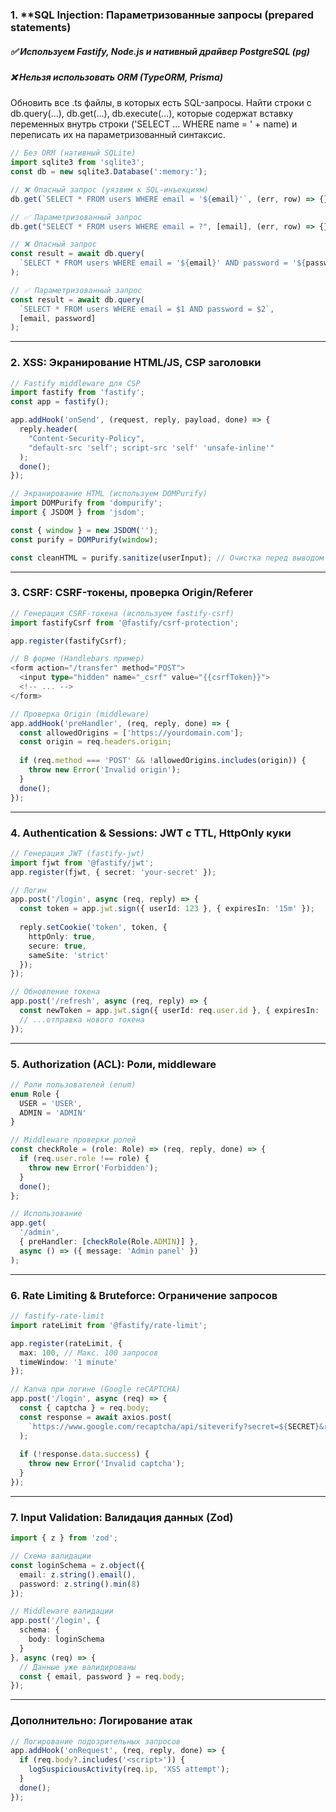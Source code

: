 
### 1. **SQL Injection: Параметризованные запросы  (prepared statements)

##### ✅ Используем Fastify, Node.js и нативный драйвер PostgreSQL (pg)

##### ❌ Нельзя использовать ORM (TypeORM, Prisma)


Обновить все .ts файлы, в которых есть SQL-запросы. Найти строки с db.query(...), db.get(...), db.execute(...), которые содержат вставку переменных внутрь строки ('SELECT ... WHERE name = ' + name) и переписать их на параметризованный синтаксис.


```typescript
// Без ORM (нативный SQLite)
import sqlite3 from 'sqlite3';
const db = new sqlite3.Database(':memory:');

// ❌ Опасный запрос (уязвим к SQL-инъекциям)
db.get(`SELECT * FROM users WHERE email = '${email}'`, (err, row) => {});

// ✅ Параметризованный запрос
db.get("SELECT * FROM users WHERE email = ?", [email], (err, row) => {});

// ❌ Опасный запрос
const result = await db.query(
  `SELECT * FROM users WHERE email = '${email}' AND password = '${password}'`
);

// ✅ Параметризованный запрос
const result = await db.query(
  `SELECT * FROM users WHERE email = $1 AND password = $2`,
  [email, password]
);

```


---

### 2. **XSS: Экранирование HTML/JS, CSP заголовки**
```typescript
// Fastify middleware для CSP
import fastify from 'fastify';
const app = fastify();

app.addHook('onSend', (request, reply, payload, done) => {
  reply.header(
    "Content-Security-Policy",
    "default-src 'self'; script-src 'self' 'unsafe-inline'"
  );
  done();
});

// Экранирование HTML (используем DOMPurify)
import DOMPurify from 'dompurify';
import { JSDOM } from 'jsdom';

const { window } = new JSDOM('');
const purify = DOMPurify(window);

const cleanHTML = purify.sanitize(userInput); // Очистка перед выводом в шаблон
```

---

### 3. **CSRF: CSRF-токены, проверка Origin/Referer**
```typescript
// Генерация CSRF-токена (используем fastify-csrf)
import fastifyCsrf from '@fastify/csrf-protection';

app.register(fastifyCsrf);

// В форме (Handlebars пример)
<form action="/transfer" method="POST">
  <input type="hidden" name="_csrf" value="{{csrfToken}}">
  <!-- ... -->
</form>

// Проверка Origin (middleware)
app.addHook('preHandler', (req, reply, done) => {
  const allowedOrigins = ['https://yourdomain.com'];
  const origin = req.headers.origin;
  
  if (req.method === 'POST' && !allowedOrigins.includes(origin)) {
    throw new Error('Invalid origin');
  }
  done();
});
```

---

### 4. **Authentication & Sessions: JWT с TTL, HttpOnly куки**
```typescript
// Генерация JWT (fastify-jwt)
import fjwt from '@fastify/jwt';
app.register(fjwt, { secret: 'your-secret' });

// Логин
app.post('/login', async (req, reply) => {
  const token = app.jwt.sign({ userId: 123 }, { expiresIn: '15m' });
  
  reply.setCookie('token', token, {
    httpOnly: true,
    secure: true,
    sameSite: 'strict'
  });
});

// Обновление токена
app.post('/refresh', async (req, reply) => {
  const newToken = app.jwt.sign({ userId: req.user.id }, { expiresIn: '15m' });
  // ...отправка нового токена
});
```

---

### 5. **Authorization (ACL): Роли, middleware**
```typescript
// Роли пользователей (enum)
enum Role {
  USER = 'USER',
  ADMIN = 'ADMIN'
}

// Middleware проверки ролей
const checkRole = (role: Role) => (req, reply, done) => {
  if (req.user.role !== role) {
    throw new Error('Forbidden');
  }
  done();
};

// Использование
app.get(
  '/admin',
  { preHandler: [checkRole(Role.ADMIN)] },
  async () => ({ message: 'Admin panel' })
);
```

---

### 6. **Rate Limiting & Bruteforce: Ограничение запросов**
```typescript
// fastify-rate-limit
import rateLimit from '@fastify/rate-limit';

app.register(rateLimit, {
  max: 100, // Макс. 100 запросов
  timeWindow: '1 minute'
});

// Капча при логине (Google reCAPTCHA)
app.post('/login', async (req) => {
  const { captcha } = req.body;
  const response = await axios.post(
    `https://www.google.com/recaptcha/api/siteverify?secret=${SECRET}&response=${captcha}`
  );
  
  if (!response.data.success) {
    throw new Error('Invalid captcha');
  }
});
```

---

### 7. **Input Validation: Валидация данных (Zod)**
```typescript
import { z } from 'zod';

// Схема валидации
const loginSchema = z.object({
  email: z.string().email(),
  password: z.string().min(8)
});

// Middleware валидации
app.post('/login', {
  schema: {
    body: loginSchema
  }
}, async (req) => {
  // Данные уже валидированы
  const { email, password } = req.body;
});
```

---

### Дополнительно: **Логирование атак**
```typescript
// Логирование подозрительных запросов
app.addHook('onRequest', (req, reply, done) => {
  if (req.body?.includes('<script>')) {
    logSuspiciousActivity(req.ip, 'XSS attempt');
  }
  done();
});
```

